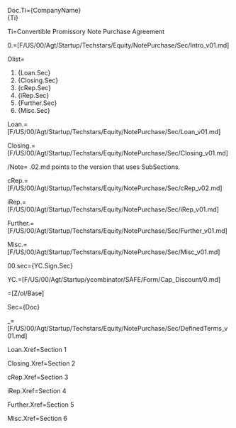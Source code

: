 Doc.Ti={CompanyName}<br>{Ti}

Ti=Convertible Promissory Note Purchase Agreement

0.=[F/US/00/Agt/Startup/Techstars/Equity/NotePurchase/Sec/Intro_v01.md]

Olist=<ol><li>{Loan.Sec}<li>{Closing.Sec}<li>{cRep.Sec}<li>{iRep.Sec}<li>{Further.Sec}<li>{Misc.Sec}</ol>

Loan.=[F/US/00/Agt/Startup/Techstars/Equity/NotePurchase/Sec/Loan_v01.md]

Closing.=[F/US/00/Agt/Startup/Techstars/Equity/NotePurchase/Sec/Closing_v01.md]

/Note= .02.md points to the version that uses SubSections.

cRep.=[F/US/00/Agt/Startup/Techstars/Equity/NotePurchase/Sec/cRep_v02.md]

iRep.=[F/US/00/Agt/Startup/Techstars/Equity/NotePurchase/Sec/iRep_v01.md]

Further.=[F/US/00/Agt/Startup/Techstars/Equity/NotePurchase/Sec/Further_v01.md]

Misc.=[F/US/00/Agt/Startup/Techstars/Equity/NotePurchase/Sec/Misc_v01.md]

00.sec={YC.Sign.Sec}

YC.=[F/US/00/Agt/Startup/ycombinator/SAFE/Form/Cap_Discount/0.md]

=[Z/ol/Base]

Sec={Doc}

_=[F/US/00/Agt/Startup/Techstars/Equity/NotePurchase/Sec/DefinedTerms_v01.md]

Loan.Xref=Section 1
 
Closing.Xref=Section 2

cRep.Xref=Section 3

iRep.Xref=Section 4

Further.Xref=Section 5

Misc.Xref=Section 6